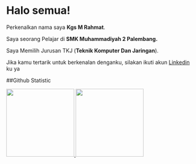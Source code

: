 # Halo semua! 

Perkenalkan nama saya **Kgs M Rahmat**.<br>

Saya seorang Pelajar di **SMK Muhammadiyah 2 Palembang.**<br>

Saya Memilih Jurusan TKJ (**Teknik Komputer Dan Jaringan**).<br>

Jika kamu tertarik untuk berkenalan denganku, silakan ikuti akun [Linkedin](www.linkedin.com/in/kgs-m-rahmat-hidayat-hanafiah-236154342
) ku ya

##Github Statistic
<p align="left">
<a href="https://github.com/penuliscode">
  <img height="180em" src="https://github-readme-stats-eight-theta.vercel.app/api?username=penuliscode&show_icons=true&theme=algolia&include_all_commits=true&count_private=true"/>
  <img height="180em" src="https://github-readme-stats-eight-theta.vercel.app/api/top-langs/?username=penuliscode&layout=compact&theme=algolia"/>
</a>
</p>
